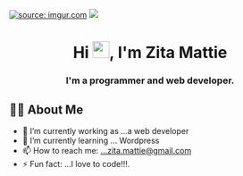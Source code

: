 <a href="https://imgur.com/fTwjwAG"><img src="https://i.imgur.com/fTwjwAG.png" title="source: imgur.com" /></a>
<a href="https://imgur.com/mli4u0b"><img src="https://i.imgur.com/mli4u0b.png" /></a>
<h1 align="center">Hi <img src="https://raw.githubusercontent.com/MartinHeinz/MartinHeinz/master/wave.gif" width="30px">, I'm Zita Mattie</h1>
<h3 align="center">I'm a programmer and web developer.</h3>

## 🙋‍♂️ **About Me**
- 🔭 I’m currently working as ...a web developer
- 🌱 I’m currently learning ... Wordpress
- 📫 How to reach me: ...zita.mattie@gmail.com
- ⚡ Fun fact: ...I love to code!!!.
